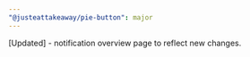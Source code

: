 ```yaml
---
"@justeattakeaway/pie-button": major
---
```


[Updated] - notification overview page to reflect new changes.
